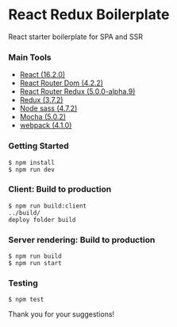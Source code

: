 # React Redux Boilerplate
React starter boilerplate for SPA and SSR
### Main Tools

- [React (16.2.0)](https://github.com/facebook/react)
- [React Router Dom (4.2.2)](https://github.com/rackt/react-router)
- [React Router Redux (5.0.0-alpha.9)](https://github.com/reactjs/react-router-redux)
- [Redux (3.7.2)](https://github.com/rackt/redux)
- [Node sass (4.7.2)](https://github.com/sass/node-sass)
- [Mocha (5.0.2)](https://github.com/mochajs/mocha)
- [webpack (4.1.0)](https://webpack.js.org)

### Getting Started
```
$ npm install
$ npm run dev  
```

### Client: Build to production

```
$ npm run build:client
../build/
deploy folder build
```

### Server rendering: Build to production

```
$ npm run build
$ npm run start
```

### Testing
```
$ npm test
```

Thank you for your suggestions!
